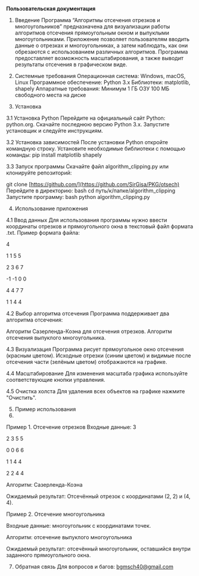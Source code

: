 **Пользовательская документация**
1. Введение
Программа “Алгоритмы отсечения отрезков и многоугольников” предназначена для визуализации работы алгоритмов отсечения прямоугольным окном и выпуклыми многоугольниками. Приложение позволяет пользователям вводить данные о отрезках и многоугольниках, а затем наблюдать, как они обрезаются с использованием различных алгоритмов. Программа предоставляет возможность масштабирования, а также выводит результаты отсечения в графическом виде.

2. Системные требования
Операционная система: Windows, macOS, Linux
Программное обеспечение:
Python 3.x
Библиотеки: matplotlib, shapely
Аппаратные требования:
Минимум 1 ГБ ОЗУ
100 МБ свободного места на диске

3. Установка

3.1 Установка Python
Перейдите на официальный сайт Python: python.org.
Скачайте последнюю версию Python 3.x.
Запустите установщик и следуйте инструкциям.

3.2 Установка зависимостей
После установки Python откройте командную строку.
Установите необходимые библиотеки с помощью команды:
pip install matplotlib shapely

3.3 Запуск программы
Скачайте файл algorithm_clipping.py или клонируйте репозиторий:

git clone [https://github.com/](https://github.com/SirGisa/PKG/otsech)
Перейдите в директорию:
bash cd путь/к/папке/algorithm_clipping
Запустите программу:
bash python algorithm_clipping.py

4. Использование приложения

4.1 Ввод данных
Для использования программы нужно ввести координаты отрезков и прямоугольного окна в текстовый файл формата .txt. Пример формата файла:

4

1 1 5 5

2 3 6 7

-1 -1 0 0

4 4 7 7

1 1 4 4


4.2 Выбор алгоритма отсечения
Программа поддерживает два алгоритма отсечения:


Алгоритм Сазерленда-Коэна для отсечения отрезков.
Алгоритм отсечения выпуклого многоугольника.

4.3 Визуализация
Программа рисует прямоугольное окно отсечения (красным цветом).
Исходные отрезки (синим цветом) и видимые после отсечения части (зелёным цветом) отображаются на графике.

4.4 Масштабирование
Для изменения масштаба графика используйте соответствующие кнопки управления.

4.5 Очистка холста
Для удаления всех объектов на графике нажмите "Очистить".

5. Пример использования
6. 
Пример 1. Отсечение отрезков
Входные данные:
3

2 3 5 5

0 0 6 6

1 1 4 4

2 2 4 4

Алгоритм: Сазерленда-Коэна

Ожидаемый результат: Отсечённый отрезок с координатами (2, 2) и (4, 4).

Пример 2. Отсечение многоугольника

Входные данные: многоугольник с координатами точек.

Алгоритм: отсечение выпуклого многоугольника

Ожидаемый результат: отсечённый многоугольник, оставшийся внутри заданного прямоугольного окна.

7. Обратная связь
Для вопросов и багов: bgmsch40@gmail.com
